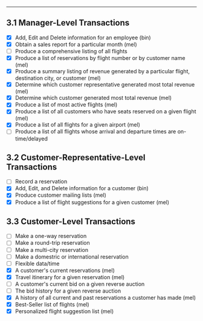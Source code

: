 
---------------------

## 3.1 Manager-Level Transactions
	
- [x] Add, Edit and Delete information for an employee (bin)
- [x] Obtain a sales report for a particular month (mel)
- [ ] Produce a comprehensive listing of all flights
- [x] Produce a list of reservations by flight number or by customer name (mel)
- [x] Produce a summary listing of revenue generated by a particular flight, destination city, or customer (mel)
- [x] Determine which customer representative generated most total revenue (mel)
- [x] Determine which customer generated most total revenue (mel)
- [x] Produce a list of most active flights (mel)
- [x] Produce a list of all customers who have seats reserved on a given flight (mel)
- [x] Produce a list of all flights for a given airport (mel)
- [ ] Produce a list of all flights whose arrival and departure times are on-time/delayed	

## 3.2 Customer-Representative-Level Transactions

- [ ] Record a reservation
- [x] Add, Edit, and Delete information for a customer (bin)
- [x] Produce customer mailing lists (mel)
- [x] Produce a list of flight suggestions for a given customer (mel)

## 3.3 Customer-Level Transactions

- [ ] Make a one-way reservation
- [ ] Make a round-trip reservation
- [ ] Make a multi-city reservation
- [ ] Make a domestric or international reservation
- [ ] Flexible data/time
- [x] A customer's current reservations (mel)
- [x] Travel itinerary for a given reservation (mel)
- [ ] A customer's current bid on a given reverse auction
- [ ] The bid history for a given reverse auction
- [x] A history of all current and past reservations a customer has made (mel)
- [x] Best-Seller list of flights (mel)
- [x] Personalized flight suggestion list (mel)
